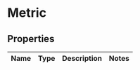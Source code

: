 # Metric

## Properties

|Name | Type | Description | Notes|
|------------ | ------------- | ------------- | -------------|



